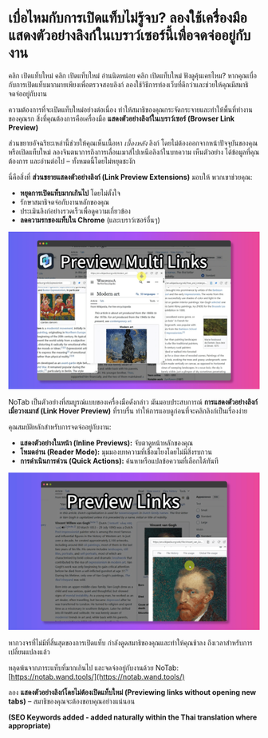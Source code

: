# เบื่อไหมกับการเปิดแท็บไม่รู้จบ? ลองใช้เครื่องมือแสดงตัวอย่างลิงก์ในเบราว์เซอร์นี้เพื่อจดจ่ออยู่กับงาน

คลิก เปิดแท็บใหม่ คลิก เปิดแท็บใหม่ อ่านนิดหน่อย คลิก เปิดแท็บใหม่ ฟังดูคุ้นเคยไหม? หากคุณเบื่อกับการเปิดแท็บมากมายเพียงเพื่อตรวจสอบลิงก์ ลองใช้วิธีการท่องเว็บที่ดีกว่าและช่วยให้คุณมีสมาธิจดจ่ออยู่กับงาน

ความต้องการที่จะเปิดแท็บใหม่อย่างต่อเนื่อง ทำให้สมาธิของคุณกระจัดกระจายและทำให้พื้นที่ทำงานของคุณรก สิ่งที่คุณต้องการคือเครื่องมือ **แสดงตัวอย่างลิงก์ในเบราว์เซอร์ (Browser Link Preview)**

ส่วนขยายอัจฉริยะเหล่านี้ช่วยให้คุณเห็นเนื้อหา *เบื้องหลัง* ลิงก์ โดยไม่ต้องออกจากหน้าปัจจุบันของคุณ หรือเปิดแท็บใหม่ ลองจินตนาการถึงการเลื่อนเมาส์ไปเหนือลิงก์ในบทความ เห็นตัวอย่าง ได้ข้อมูลที่คุณต้องการ และอ่านต่อไป – ทั้งหมดนี้โดยไม่หยุดชะงัก

นี่คือสิ่งที่ **ส่วนขยายแสดงตัวอย่างลิงก์ (Link Preview Extensions)** มอบให้ พวกเขาช่วยคุณ:

*   **หยุดการเปิดแท็บมากเกินไป** โดยไม่ตั้งใจ
*   รักษาสมาธิจดจ่อกับงานหลักของคุณ
*   ประเมินลิงก์อย่างรวดเร็วเพื่อดูความเกี่ยวข้อง
*   **ลดความรกของแท็บใน Chrome** (และเบราว์เซอร์อื่นๆ)

![แสดงตัวอย่างลิงก์โดยไม่ต้องเปิดแท็บ](../images/notab1.png)

NoTab เป็นตัวอย่างที่สมบูรณ์แบบของเครื่องมือดังกล่าว มันมอบประสบการณ์ **การแสดงตัวอย่างลิงก์เมื่อวางเมาส์ (Link Hover Preview)** ที่ราบรื่น ทำให้การแอบดูก่อนที่จะคลิกลิงก์เป็นเรื่องง่าย

คุณสมบัติหลักสำหรับการจดจ่ออยู่กับงาน:

*   **แสดงตัวอย่างในหน้า (Inline Previews):** จับตาดูหน้าหลักของคุณ
*   **โหมดอ่าน (Reader Mode):** มุมมองบทความที่เชื่อมโยงโดยไม่มีสิ่งรบกวน
*   **การดำเนินการด่วน (Quick Actions):** ค้นหาหรือแปลข้อความที่เลือกได้ทันที

![คุณสมบัติเพิ่มประสิทธิภาพการจดจ่อของ NoTab](../images/notab2.png)

หากวงจรที่ไม่มีที่สิ้นสุดของการเปิดแท็บ กำลังดูดสมาธิของคุณและทำให้คุณช้าลง ถึงเวลาสำหรับการเปลี่ยนแปลงแล้ว

หลุดพ้นจากภาระแท็บที่มากเกินไป และจดจ่ออยู่กับงานด้วย NoTab: [https://notab.wand.tools/](https://notab.wand.tools/)

ลอง **แสดงตัวอย่างลิงก์โดยไม่ต้องเปิดแท็บใหม่ (Previewing links without opening new tabs)** – สมาธิของคุณจะต้องขอบคุณอย่างแน่นอน

**(SEO Keywords added - added naturally within the Thai translation where appropriate)**
